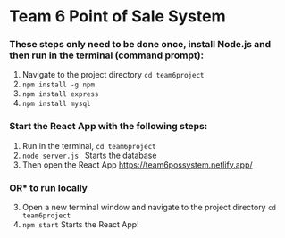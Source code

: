 # Team 6 Point of Sale System

### These steps only need to be done once, install Node.js and then run in the terminal (command prompt):
1. Navigate to the project directory `cd team6project`
2. `npm install -g npm`
3. `npm install express`
4. `npm install mysql` 

### Start the React App with the following steps:
1. Run in the terminal, `cd team6project`
2. `node server.js ` Starts the database
3. Then open the React App https://team6possystem.netlify.app/

### OR* to run locally
3. Open a new terminal window and navigate to the project directory `cd team6project`
4. `npm start` Starts the React App!

